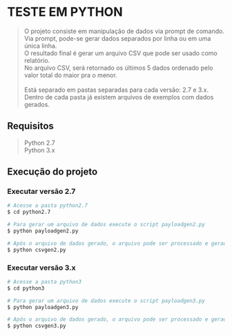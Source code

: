 # TESTE EM PYTHON
> O projeto consiste em manipulação de dados via prompt de comando. <br />
> Via prompt, pode-se gerar dados separados por linha ou em uma única linha.<br />
> O resultado final é gerar um arquivo CSV que pode ser usado como relatório.<br />
> No arquivo CSV, será retornado os últimos 5 dados ordenado pelo valor total do maior pra o menor.
<br /><br />
> Está separado em pastas separadas para cada versão: 2.7 e 3.x.
> Dentro de cada pasta já existem arquivos de exemplos com dados gerados.

## Requisitos

> Python 2.7<br />
> Python 3.x<br />

## Execução do projeto

### Executar versão 2.7

```bash
# Acesse a pasta python2.7 
$ cd python2.7

# Para gerar um arquivo de dados execute o script payloadgen2.py
$ python payloadgen2.py

# Após o arquivo de dados gerado, o arquivo pode ser processado e gerado o relatório em CSV
$ python csvgen2.py
```

### Executar versão 3.x

```bash
# Acesse a pasta python3
$ cd python3

# Para gerar um arquivo de dados execute o script payloadgen3.py
$ python payloadgen3.py

# Após o arquivo de dados gerado, o arquivo pode ser processado e gerado o relatório em CSV
$ python csvgen3.py
```